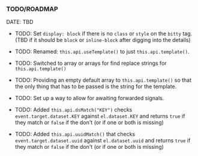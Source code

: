 ### TODO/ROADMAP 

DATE: TBD

- TODO: Set `display: block` if there is
no `class` or `style` on the `bitty` tag. 
(TBD if it should be `block` or `inline-block`
after digging into the details)

- TODO: Renamed: `this.api.useTemplate()` to 
just `this.api.template()`. 

- TODO: Switched to array or arrays for find
replace strings for `this.api.template()`

- TODO: Providing an empty default array 
to `this.api.template()` so that the only
thing that has to be passed is the string
for the template. 

- TODO: Set up a way to allow for awaiting
forwarded signals. 

- TODO: Added `this.api.dsMatch("KEY")`
checks `event.target.dataset.KEY` against
`el.dataset.KEY` and returns `true` if
they match or `false` if the don't (or
if one or both is missing)

- TODO: Added `this.api.uuidMatch()` that
checks `event.target.dataset.uuid` against
`el.dataset.uuid` and returns `true` if
they match or `false` if the don't (or
if one or both is missing)



